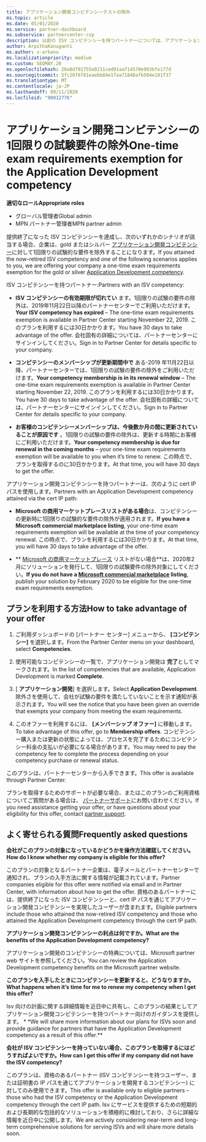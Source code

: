 ```yaml
---
title: アプリケーション開発コンピテンシーテストの除外
ms.topic: article
ms.date: 05/01/2020
ms.service: partner-dashboard
ms.subservice: partnercenter-csp
description: 以前の ISV コンピテンシーを持つパートナーについては、アプリケーション開発コンピテンシーのために1回限りの試験的な要件を取得する方法について説明します。
author: ArpithaKanuganti
ms.author: v-arkanu
ms.localizationpriority: medium
ms.custom: SEOMAY.20
ms.openlocfilehash: 20a8d701755e0211ced01aa714570e993bfe177d
ms.sourcegitcommit: 5fc28f6f81eaebb84e1faa71848afb504e181f37
ms.translationtype: MT
ms.contentlocale: ja-JP
ms.lasthandoff: 09/11/2020
ms.locfileid: "90012776"
---
```

# <a name="one-time-exam-requirements-exemption-for-the-application-development-competency"></a><span data-ttu-id="4d8c4-103">アプリケーション開発コンピテンシーの1回限りの試験要件の除外</span><span class="sxs-lookup"><span data-stu-id="4d8c4-103">One-time exam requirements exemption for the Application Development competency</span></span>

<span data-ttu-id="4d8c4-104">**適切なロール**</span><span class="sxs-lookup"><span data-stu-id="4d8c4-104">**Appropriate roles**</span></span>

- <span data-ttu-id="4d8c4-105">グローバル管理者</span><span class="sxs-lookup"><span data-stu-id="4d8c4-105">Global admin</span></span>
- <span data-ttu-id="4d8c4-106">MPN パートナー管理者</span><span class="sxs-lookup"><span data-stu-id="4d8c4-106">MPN partner admin</span></span>

<span data-ttu-id="4d8c4-107">提供終了になった ISV コンピテンシーを達成し、次のいずれかのシナリオが該当する場合、企業は、gold またはシルバー [アプリケーション開発コンピテンシー](https://partner.microsoft.com/membership/application-development-competency)に対して1回限りの試験的な要件を除外することになります。</span><span class="sxs-lookup"><span data-stu-id="4d8c4-107">If you attained the now-retired ISV competency and one of the following scenarios applies to you, we are offering your company a one-time exam requirements exemption for the gold or silver [Application Development competency](https://partner.microsoft.com/membership/application-development-competency).</span></span> 

<span data-ttu-id="4d8c4-108">ISV コンピテンシーを持つパートナー:</span><span class="sxs-lookup"><span data-stu-id="4d8c4-108">Partners with an ISV competency:</span></span>

- <span data-ttu-id="4d8c4-109">**ISV コンピテンシーの有効期限が切れてい** ます。1回限りの試験の要件の除外は、2019年11月22日以降のパートナーセンターでご利用いただけます。</span><span class="sxs-lookup"><span data-stu-id="4d8c4-109">**Your ISV competency has expired** – The one-time exam requirements exemption is available in Partner Center starting November 22, 2019.</span></span> <span data-ttu-id="4d8c4-110">このプランを利用するには30日かかります。</span><span class="sxs-lookup"><span data-stu-id="4d8c4-110">You have 30 days to take advantage of the offer.</span></span> <span data-ttu-id="4d8c4-111">会社固有の詳細については、パートナーセンターにサインインしてください。</span><span class="sxs-lookup"><span data-stu-id="4d8c4-111">Sign in to Partner Center for details specific to your company.</span></span>

- <span data-ttu-id="4d8c4-112">**コンピテンシーのメンバーシップが更新期間中で** ある-2019 年11月22日以降、パートナーセンターでは、1回限りの試験の要件の除外をご利用いただけます。</span><span class="sxs-lookup"><span data-stu-id="4d8c4-112">**Your competency membership is in its renewal window** – The one-time exam requirements exemption is available in Partner Center starting November 22, 2019.</span></span> <span data-ttu-id="4d8c4-113">このプランを利用するには30日かかります。</span><span class="sxs-lookup"><span data-stu-id="4d8c4-113">You have 30 days to take advantage of the offer.</span></span> <span data-ttu-id="4d8c4-114">会社固有の詳細については、パートナーセンターにサインインしてください。</span><span class="sxs-lookup"><span data-stu-id="4d8c4-114">Sign in to Partner Center for details specific to your company.</span></span>

- <span data-ttu-id="4d8c4-115">**お客様のコンピテンシーメンバーシップは、今後数か月の間に更新されていることが原因です** 。1回限りの試験の要件の除外は、更新する時期にお客様にご利用いただけます。</span><span class="sxs-lookup"><span data-stu-id="4d8c4-115">**Your competency membership is due for renewal in the coming months** – your one-time exam requirements exemption will be available to you when it’s time to renew.</span></span> <span data-ttu-id="4d8c4-116">この時点で、プランを取得するのに30日かかります。</span><span class="sxs-lookup"><span data-stu-id="4d8c4-116">At that time, you will have 30 days to get the offer.</span></span>

<span data-ttu-id="4d8c4-117">アプリケーション開発コンピテンシーを持つパートナーは、次のように cert IP パスを使用します。</span><span class="sxs-lookup"><span data-stu-id="4d8c4-117">Partners with an Application Development competency attained via the cert IP path:</span></span>

- <span data-ttu-id="4d8c4-118">**Microsoft の商用マーケットプレースリストがある場合**は、コンピテンシーの更新時に1回限りの試験的な要件の除外が適用されます。</span><span class="sxs-lookup"><span data-stu-id="4d8c4-118">**If you have a Microsoft commercial marketplace listing**, your one-time exam requirements exemption will be available at the time of your competency renewal.</span></span> <span data-ttu-id="4d8c4-119">この時点で、プランを利用するには30日かかります。</span><span class="sxs-lookup"><span data-stu-id="4d8c4-119">At that time, you will have 30 days to take advantage of the offer.</span></span>

- <span data-ttu-id="4d8c4-120">\*\* [Microsoft の商用マーケットプレース](https://azure.microsoft.com/overview/commercial-marketplace/) リストがない場合\*\*は、2020年2月にソリューションを発行して、1回限りの試験要件の除外対象にしてください。</span><span class="sxs-lookup"><span data-stu-id="4d8c4-120">**If you do not have a [Microsoft commercial marketplace](https://azure.microsoft.com/overview/commercial-marketplace/) listing**, publish your solution by February 2020 to be eligible for the one-time exam requirements exemption.</span></span>

## <a name="how-to-take-advantage-of-your-offer"></a><span data-ttu-id="4d8c4-121">プランを利用する方法</span><span class="sxs-lookup"><span data-stu-id="4d8c4-121">How to take advantage of your offer</span></span>

1. <span data-ttu-id="4d8c4-122">ご利用ダッシュボードの [パートナー センター] メニューから、 **[コンピテンシー]** を選択します。</span><span class="sxs-lookup"><span data-stu-id="4d8c4-122">From the Partner Center menu on your dashboard, select **Competencies**.</span></span>
2. <span data-ttu-id="4d8c4-123">使用可能なコンピテンシーの一覧で、アプリケーション開発は **完了**としてマークされます。</span><span class="sxs-lookup"><span data-stu-id="4d8c4-123">In the list of competencies that are available, Application Development is marked **Complete**.</span></span>

3. <span data-ttu-id="4d8c4-124">[ **アプリケーション開発**] を選択します。</span><span class="sxs-lookup"><span data-stu-id="4d8c4-124">Select **Application Development**.</span></span> <span data-ttu-id="4d8c4-125">除外さを使用して、会社が試験の要件を満たしていないことを示す通知が表示されます。</span><span class="sxs-lookup"><span data-stu-id="4d8c4-125">You will see the notice that you have been given an override that exempts your company from meeting the exam requirements.</span></span> 

4. <span data-ttu-id="4d8c4-126">このオファーを利用するには、 **[メンバーシップ オファー]** に移動します。</span><span class="sxs-lookup"><span data-stu-id="4d8c4-126">To take advantage of this offer, go to **Membership offers**.</span></span> <span data-ttu-id="4d8c4-127">コンピテンシー購入または更新の状態によっては、プロセスを完了するためにコンピテンシー料金の支払いが必要になる場合があります。</span><span class="sxs-lookup"><span data-stu-id="4d8c4-127">You may need to pay the competency fee to complete the process depending on your competency purchase or renewal status.</span></span> 

<span data-ttu-id="4d8c4-128">このプランは、パートナーセンターから入手できます。</span><span class="sxs-lookup"><span data-stu-id="4d8c4-128">This offer is available through Partner Center.</span></span>

<span data-ttu-id="4d8c4-129">プランを取得するためのサポートが必要な場合、またはこのプランのご利用資格についてご質問がある場合は、 [パートナーサポート](https://partner.microsoft.com/Support)にお問い合わせください。</span><span class="sxs-lookup"><span data-stu-id="4d8c4-129">If you need assistance getting your offer, or have questions about your eligibility for this offer, contact [partner support](https://partner.microsoft.com/Support).</span></span> 

## <a name="frequently-asked-questions"></a><span data-ttu-id="4d8c4-130">よく寄せられる質問</span><span class="sxs-lookup"><span data-stu-id="4d8c4-130">Frequently asked questions</span></span>

<span data-ttu-id="4d8c4-131">**会社がこのプランの対象になっているかどうかを操作方法確認してください。**</span><span class="sxs-lookup"><span data-stu-id="4d8c4-131">**How do I know whether my company is eligible for this offer?**</span></span>

<span data-ttu-id="4d8c4-132">このプランの対象となるパートナー企業は、電子メールとパートナーセンターで通知され、プランの入手方法に関する情報が記載されています。</span><span class="sxs-lookup"><span data-stu-id="4d8c4-132">Partner companies eligible for this offer were notified via email and in Partner Center, with information about how to get the offer.</span></span> <span data-ttu-id="4d8c4-133">資格のあるパートナーには、提供終了になった ISV コンピテンシーと、cert IP パスを通じてアプリケーション開発コンピテンシーを実現したユーザーが含まれます。</span><span class="sxs-lookup"><span data-stu-id="4d8c4-133">Eligible partners include those who attained the now-retired ISV competency and those who attained the Application Development competency through the cert IP path.</span></span> 

<span data-ttu-id="4d8c4-134">**アプリケーション開発コンピテンシーの利点は何ですか。**</span><span class="sxs-lookup"><span data-stu-id="4d8c4-134">**What are the benefits of the Application Development competency?**</span></span>

<span data-ttu-id="4d8c4-135">アプリケーション開発のコンピテンシーの特典については、Microsoft partner web サイトを参照してください。</span><span class="sxs-lookup"><span data-stu-id="4d8c4-135">You can review the Application Development competency benefits on the Microsoft partner website.</span></span> 

<span data-ttu-id="4d8c4-136">**このプランを入手したときにコンピテンシーを更新すると、どうなりますか。**</span><span class="sxs-lookup"><span data-stu-id="4d8c4-136">**What happens when it’s time for me to renew my competency when I get this offer?**</span></span> 

<span data-ttu-id="4d8c4-137">Isv 向けの計画に関する詳細情報を近日中に共有し、このプランの結果としてアプリケーション開発コンピテンシーを持つパートナー向けのガイダンスを提供します。 \* \*</span><span class="sxs-lookup"><span data-stu-id="4d8c4-137">We will share more information about our plans for ISVs soon and provide guidance for partners that have the Application Development competency as a result of this offer.\*\*</span></span>  

<span data-ttu-id="4d8c4-138">**会社が ISV コンピテンシーを持っていない場合、このプランを取得するにはどうすればよいですか。**</span><span class="sxs-lookup"><span data-stu-id="4d8c4-138">**How can I get this offer if my company did not have the ISV competency?**</span></span>

<span data-ttu-id="4d8c4-139">このプランは、資格のあるパートナー (ISV コンピテンシーを持つユーザー、または証明書の IP パスを通じてアプリケーションを開発するコンピテンシー) に対してのみ使用できます。</span><span class="sxs-lookup"><span data-stu-id="4d8c4-139">This offer is available only to eligible partners – those who had the ISV competency or the Application Development competency through the cert IP path.</span></span> <span data-ttu-id="4d8c4-140">Isv にサービスを提供するための短期的および長期的な包括的なソリューションを積極的に検討しており、さらに詳細な情報を近日中に公開します。</span><span class="sxs-lookup"><span data-stu-id="4d8c4-140">We are actively considering near-term and long-term comprehensive solutions for serving ISVs and will share more details soon.</span></span> 


